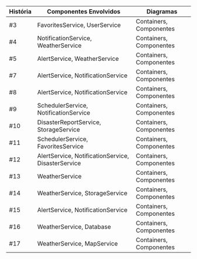 | História | Componentes Envolvidos                             | Diagramas               |
| -------- | -------------------------------------------------- | ----------------------- |
| #3       | FavoritesService, UserService                      | Containers, Componentes |
| #4       | NotificationService, WeatherService                | Containers, Componentes |
| #5       | AlertService, WeatherService                       | Containers, Componentes |
| #7       | AlertService, NotificationService                  | Containers, Componentes |
| #8       | AlertService, NotificationService                  | Containers, Componentes |
| #9       | SchedulerService, NotificationService              | Containers, Componentes |
| #10      | DisasterReportService, StorageService              | Containers, Componentes |
| #11      | SchedulerService, FavoritesService                 | Containers, Componentes |
| #12      | AlertService, NotificationService, DisasterService | Containers, Componentes |
| #13      | WeatherService                                     | Containers, Componentes |
| #14      | WeatherService, StorageService                     | Containers, Componentes |
| #15      | AlertService, NotificationService                  | Containers, Componentes |
| #16      | WeatherService, Database                           | Containers, Componentes |
| #17      | WeatherService, MapService                         | Containers, Componentes |
